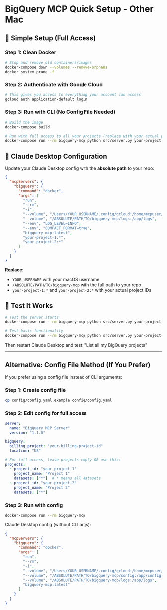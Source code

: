 # BigQuery MCP Quick Setup - Other Mac

## 🚀 Simple Setup (Full Access)

### Step 1: Clean Docker
```bash
# Stop and remove old containers/images
docker-compose down --volumes --remove-orphans
docker system prune -f
```

### Step 2: Authenticate with Google Cloud
```bash
# This gives you access to everything your account can access
gcloud auth application-default login
```

### Step 3: Run with CLI (No Config File Needed)
```bash
# Build the image
docker-compose build

# Run with full access to all your projects (replace with your actual project IDs)
docker-compose run --rm bigquery-mcp python src/server.py your-project-1:* your-project-2:*
```

## 🎯 Claude Desktop Configuration

Update your Claude Desktop config with the **absolute path** to your repo:

```json
{
  "mcpServers": {
    "bigquery": {
      "command": "docker",
      "args": [
        "run",
        "--rm",
        "-i",
        "--volume", "/Users/YOUR_USERNAME/.config/gcloud:/home/mcpuser/.config/gcloud:ro",
        "--volume", "/ABSOLUTE/PATH/TO/bigquery-mcp/logs:/app/logs",
        "--env", "LOG_LEVEL=INFO",
        "--env", "COMPACT_FORMAT=true",
        "bigquery-mcp:latest",
        "your-project-1:*",
        "your-project-2:*"
      ]
    }
  }
}
```

**Replace:**
- `YOUR_USERNAME` with your macOS username
- `/ABSOLUTE/PATH/TO/bigquery-mcp` with the full path to your repo
- `your-project-1:*` and `your-project-2:*` with your actual project IDs

## 🧪 Test It Works

```bash
# Test the server starts
docker-compose run --rm bigquery-mcp python src/server.py your-project-1:* --version

# Test basic functionality
docker-compose run --rm bigquery-mcp python src/server.py your-project-1:* your-project-2:*
```

Then restart Claude Desktop and test: "List all my BigQuery projects"

---

## Alternative: Config File Method (If You Prefer)

If you prefer using a config file instead of CLI arguments:

### Step 1: Create config file
```bash
cp config/config.yaml.example config/config.yaml
```

### Step 2: Edit config for full access
```yaml
server:
  name: "BigQuery MCP Server"
  version: "1.1.0"

bigquery:
  billing_project: "your-billing-project-id"
  location: "US"

# For full access, leave projects empty OR use this:
projects:
  - project_id: "your-project-1"
    project_name: "Project 1"
    datasets: ["*"]  # * means all datasets
  - project_id: "your-project-2"
    project_name: "Project 2"
    datasets: ["*"]
```

### Step 3: Run with config
```bash
docker-compose run --rm bigquery-mcp
```

Claude Desktop config (without CLI args):
```json
{
  "mcpServers": {
    "bigquery": {
      "command": "docker",
      "args": [
        "run",
        "--rm",
        "-i",
        "--volume", "/Users/YOUR_USERNAME/.config/gcloud:/home/mcpuser/.config/gcloud:ro",
        "--volume", "/ABSOLUTE/PATH/TO/bigquery-mcp/config:/app/config:ro",
        "--volume", "/ABSOLUTE/PATH/TO/bigquery-mcp/logs:/app/logs",
        "bigquery-mcp:latest"
      ]
    }
  }
}
``` 